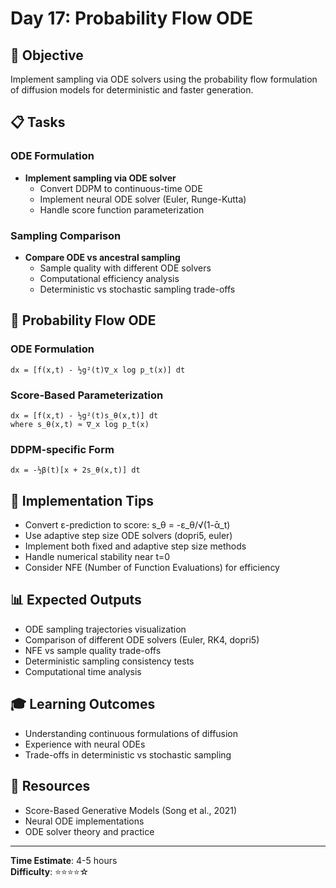 # Day 17: Probability Flow ODE

## 🎯 Objective
Implement sampling via ODE solvers using the probability flow formulation of diffusion models for deterministic and faster generation.

## 📋 Tasks

### ODE Formulation
- **Implement sampling via ODE solver**
  - Convert DDPM to continuous-time ODE
  - Implement neural ODE solver (Euler, Runge-Kutta)
  - Handle score function parameterization

### Sampling Comparison
- **Compare ODE vs ancestral sampling**
  - Sample quality with different ODE solvers
  - Computational efficiency analysis
  - Deterministic vs stochastic sampling trade-offs

## 🧮 Probability Flow ODE

### ODE Formulation
```
dx = [f(x,t) - ½g²(t)∇_x log p_t(x)] dt
```

### Score-Based Parameterization
```
dx = [f(x,t) - ½g²(t)s_θ(x,t)] dt
where s_θ(x,t) ≈ ∇_x log p_t(x)
```

### DDPM-specific Form
```
dx = -½β(t)[x + 2s_θ(x,t)] dt
```

## 🔧 Implementation Tips
- Convert ε-prediction to score: s_θ = -ε_θ/√(1-ᾱ_t)
- Use adaptive step size ODE solvers (dopri5, euler)
- Implement both fixed and adaptive step size methods
- Handle numerical stability near t=0
- Consider NFE (Number of Function Evaluations) for efficiency

## 📊 Expected Outputs
- ODE sampling trajectories visualization
- Comparison of different ODE solvers (Euler, RK4, dopri5)
- NFE vs sample quality trade-offs
- Deterministic sampling consistency tests
- Computational time analysis

## 🎓 Learning Outcomes
- Understanding continuous formulations of diffusion
- Experience with neural ODEs
- Trade-offs in deterministic vs stochastic sampling

## 📖 Resources
- Score-Based Generative Models (Song et al., 2021)
- Neural ODE implementations
- ODE solver theory and practice

---
**Time Estimate**: 4-5 hours  
**Difficulty**: ⭐⭐⭐⭐☆